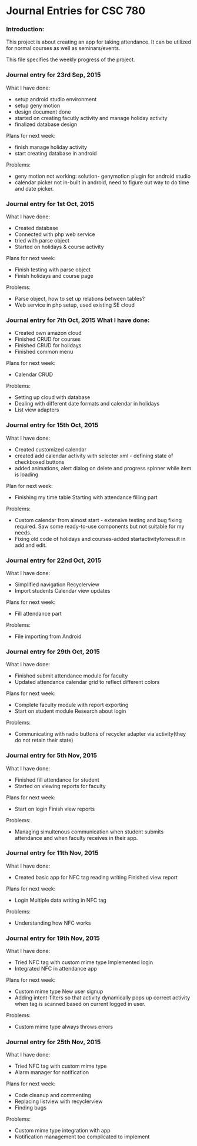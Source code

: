 # Journal Entries for CSC 780

### Introduction:
This project is about creating an app for taking attendance. It can be utilized for normal courses as well as seminars/events.

This file specifies the weekly progress of the project.

### Journal entry for 23rd Sep, 2015 
What I have done: 
* setup android studio environment 
* setup geny motion 
* design document done 
* started on creating facutly activity and manage holiday activity 
* finalized database design

Plans for next week: 
* finish manage holiday activity 
* start creating database in android

Problems: 
* geny motion not working: solution- genymotion plugin for android studio 
* calendar picker not in-built in android, need to figure out way to do time and date picker.

### Journal entry for 1st Oct, 2015 

What I have done: 

* Created database 
* Connected with php web service 
* tried with parse object 
* Started on holidays & course activity

Plans for next week: 
* Finish testing with parse object 
* Finish holidays and course page

Problems: 
* Parse object, how to set up relations between tables? 
* Web service in php setup, used existing SE cloud

### Journal entry for 7th Oct, 2015 What I have done: 
* Created own amazon cloud 
* Finished CRUD for courses 
* Finished CRUD for holidays 
* Finished common menu

Plans for next week: 
* Calendar CRUD

Problems: 
* Setting up cloud with database 
* Dealing with different date formats and calendar in holidays 
* List view adapters

### Journal entry for 15th Oct, 2015 

What I have done: 
* Created customized calendar 
* created add calendar activity with selecter xml - defining state of checkboxed buttons 
* added animations, alert dialog on delete and progress spinner while item is loading

Plan for next week: 
* Finishing my time table Starting with attendance filling part

Problems: 
* Custom calendar from almost start - extensive testing and bug fixing required. Saw some ready-to-use components but not suitable for my needs.
* Fixing old code of holidays and courses-added startactivityforresult in add and edit.

### Journal entry for 22nd Oct, 2015 
What I have done: 
* Simplified navigation Recyclerview 
* Import students Calendar view updates

Plans for next week: 
* Fill attendance part

Problems: 
* File importing from Android

### Journal entry for 29th Oct, 2015 
What I have done: 
* Finished submit attendance module for faculty 
* Updated attendance calendar grid to reflect different colors

Plans for next week: 
* Complete faculty module with report exporting 
* Start on student module Research about login

Problems: 
* Communicating with radio buttons of recycler adapter via activity(they do not retain their state)

### Journal entry for 5th Nov, 2015
What I have done: 
* Finished fill attendance for student 
* Started on viewing reports for faculty

Plans for next week: 
* Start on login Finish view reports

Problems: 
* Managing simultenous communication when student submits attendance and when faculty receives in their app.

### Journal entry for 11th Nov, 2015 
What I have done: 
* Created basic app for NFC tag reading writing Finished view report

Plans for next week: 
* Login Multiple data writing in NFC tag

Problems:
* Understanding how NFC works

### Journal entry for 19th Nov, 2015 
What I have done: 
* Tried NFC tag with custom mime type Implemented login 
* Integrated NFC in attendance app

Plans for next week: 
* Custom mime type New user signup 
* Adding intent-filters so that activity dynamically pops up correct activity when tag is scanned based on current logged in user.

Problems: 
* Custom mime type always throws errors

### Journal entry for 25th Nov, 2015 
What I have done: 
* Tried NFC tag with custom mime type
* Alarm manager for notification

Plans for next week: 
* Code cleanup and commenting
* Replacing listview with recyclerview
* Finding bugs

Problems: 
* Custom mime type integration with app
* Notification management too complicated to implement
